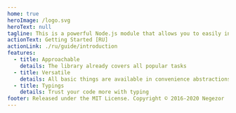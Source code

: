 ```yaml
---
home: true
heroImage: /logo.svg
heroText: null
tagline: This is a powerful Node.js module that allows you to easily interact with the API VK 🚀
actionText: Getting Started [RU]
actionLink: ./ru/guide/introduction
features:
  - title: Approachable
    details: The library already covers all popular tasks
  - title: Versatile
    details: All basic things are available in convenience abstractions
  - title: Typings
    details: Trust your code more with typing
footer: Released under the MIT License. Copyright © 2016-2020 Negezor
---
```


